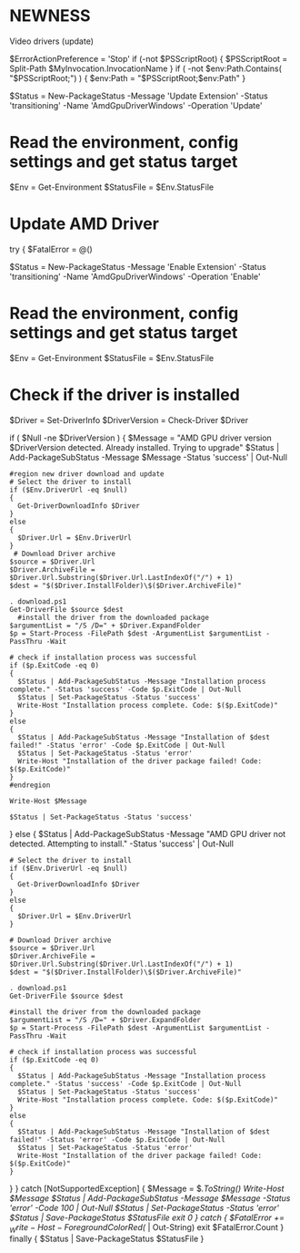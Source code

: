 # NEWNESS
Video drivers (update)
	
$ErrorActionPreference = 'Stop'
if (-not $PSScriptRoot)
{
  $PSScriptRoot = Split-Path $MyInvocation.InvocationName
}
if ( -not $env:Path.Contains( "$PSScriptRoot;") )
{
  $env:Path = "$PSScriptRoot;$env:Path"
}
 
$Status = New-PackageStatus -Message 'Update Extension' -Status 'transitioning' -Name 'AmdGpuDriverWindows' -Operation 'Update'
 
# Read the environment, config settings and get status target
$Env = Get-Environment
$StatusFile = $Env.StatusFile
 
# Update AMD Driver
try
{
  $FatalError = @()
 
  $Status = New-PackageStatus -Message 'Enable Extension' -Status 'transitioning' -Name 'AmdGpuDriverWindows' -Operation 'Enable'
 
  # Read the environment, config settings and get status target
  $Env = Get-Environment
  $StatusFile = $Env.StatusFile
 
  # Check if the driver is installed
  $Driver = Set-DriverInfo
  $DriverVersion = Check-Driver $Driver
 
  if ( $Null -ne $DriverVersion )
  {
    $Message = "AMD GPU driver version $DriverVersion detected. Already installed. Trying to upgrade"
    $Status | Add-PackageSubStatus -Message $Message -Status 'success' | Out-Null
 
    #region new driver download and update
    # Select the driver to install
    if ($Env.DriverUrl -eq $null)
    {
      Get-DriverDownloadInfo $Driver
    }
    else
    {
      $Driver.Url = $Env.DriverUrl
    }
     # Download Driver archive
    $source = $Driver.Url
    $Driver.ArchiveFile = $Driver.Url.Substring($Driver.Url.LastIndexOf("/") + 1)
    $dest = "$($Driver.InstallFolder)\$($Driver.ArchiveFile)"
 
    . download.ps1
    Get-DriverFile $source $dest
      #install the driver from the downloaded package
    $argumentList = "/S /D=" + $Driver.ExpandFolder
    $p = Start-Process -FilePath $dest -ArgumentList $argumentList -PassThru -Wait
 
    # check if installation process was successful
    if ($p.ExitCode -eq 0)
    {
      $Status | Add-PackageSubStatus -Message "Installation process complete." -Status 'success' -Code $p.ExitCode | Out-Null
      $Status | Set-PackageStatus -Status 'success'
      Write-Host "Installation process complete. Code: $($p.ExitCode)"
    }
    else
    {
      $Status | Add-PackageSubStatus -Message "Installation of $dest failed!" -Status 'error' -Code $p.ExitCode | Out-Null
      $Status | Set-PackageStatus -Status 'error'
      Write-Host "Installation of the driver package failed! Code: $($p.ExitCode)"
    }
    #endregion
 
    Write-Host $Message
 
    $Status | Set-PackageStatus -Status 'success'
  }
  else
  {
    $Status | Add-PackageSubStatus -Message "AMD GPU driver not detected. Attempting to install." -Status 'success' | Out-Null
 
    # Select the driver to install
    if ($Env.DriverUrl -eq $null)
    {
      Get-DriverDownloadInfo $Driver
    }
    else
    {
      $Driver.Url = $Env.DriverUrl
    }
 
    # Download Driver archive
    $source = $Driver.Url
    $Driver.ArchiveFile = $Driver.Url.Substring($Driver.Url.LastIndexOf("/") + 1)
    $dest = "$($Driver.InstallFolder)\$($Driver.ArchiveFile)"
 
    . download.ps1
    Get-DriverFile $source $dest
 
    #install the driver from the downloaded package
    $argumentList = "/S /D=" + $Driver.ExpandFolder
    $p = Start-Process -FilePath $dest -ArgumentList $argumentList -PassThru -Wait
 
    # check if installation process was successful
    if ($p.ExitCode -eq 0)
    {
      $Status | Add-PackageSubStatus -Message "Installation process complete." -Status 'success' -Code $p.ExitCode | Out-Null
      $Status | Set-PackageStatus -Status 'success'
      Write-Host "Installation process complete. Code: $($p.ExitCode)"
    }
    else
    {
      $Status | Add-PackageSubStatus -Message "Installation of $dest failed!" -Status 'error' -Code $p.ExitCode | Out-Null
      $Status | Set-PackageStatus -Status 'error'
      Write-Host "Installation of the driver package failed! Code: $($p.ExitCode)"
    }
  }
}
catch [NotSupportedException]
{
  $Message = $_.ToString()
  Write-Host $Message
  $Status | Add-PackageSubStatus -Message $Message -Status 'error' -Code 100 | Out-Null
  $Status | Set-PackageStatus -Status 'error'
  $Status | Save-PackageStatus $StatusFile
  exit 0
}
catch
{
  $FatalError += $_
  Write-Host -ForegroundColor Red ($_ | Out-String)
  exit $FatalError.Count
}
finally
{
  $Status | Save-PackageStatus $StatusFile
}
